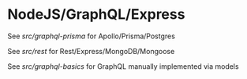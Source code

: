 # NodeJS/GraphQL/Express


See *src/graphql-prisma* for Apollo/Prisma/Postgres

See *src/rest* for Rest/Express/MongoDB/Mongoose

See *src/graphql-basics* for GraphQL manually implemented via models
